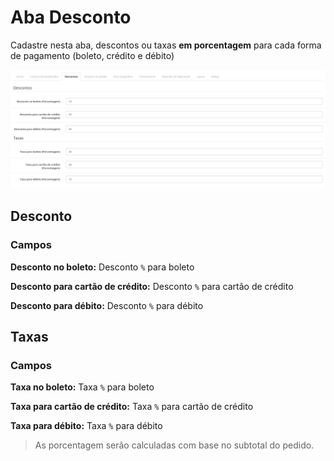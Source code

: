 # Aba Desconto

Cadastre nesta aba, descontos ou taxas **em porcentagem** para cada forma de pagamento (boleto, crédito e débito)

![Aba Taxas e Descontos](/assets/tab-discount-and-fee.png#zoom)

## Desconto

### Campos

**Desconto no boleto:** Desconto `%` para boleto

**Desconto para cartão de crédito:**  Desconto `%` para cartão de crédito

**Desconto para débito:**  Desconto `%` para débito

## Taxas

### Campos

**Taxa no boleto:** Taxa `%` para boleto

**Taxa para cartão de crédito:**  Taxa `%` para cartão de crédito

**Taxa para débito:**  Taxa `%` para débito

 > As porcentagem serão calculadas com base no subtotal do pedido.